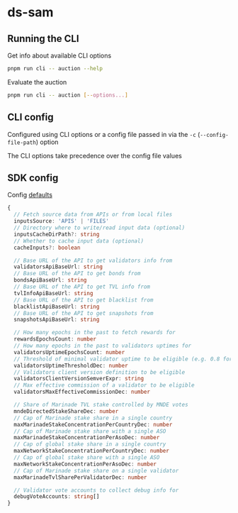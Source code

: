 # ds-sam

## Running the CLI
Get info about available CLI options
```bash
pnpm run cli -- auction --help
```

Evaluate the auction
```bash
pnpm run cli -- auction [--options...]
```

## CLI config
Configured using CLI options or a config file passed in via the `-c` (`--config-file-path`) option

The CLI options take precedence over the config file values

## SDK config
Config [defaults](./packages/ds-sam-sdk/src/config.ts#L35)

```typescript
{
  // Fetch source data from APIs or from local files
  inputsSource: 'APIS' | 'FILES'
  // Directory where to write/read input data (optional)
  inputsCacheDirPath?: string
  // Whether to cache input data (optional)
  cacheInputs?: boolean

  // Base URL of the API to get validators info from
  validatorsApiBaseUrl: string
  // Base URL of the API to get bonds from
  bondsApiBaseUrl: string
  // Base URL of the API to get TVL info from
  tvlInfoApiBaseUrl: string
  // Base URL of the API to get blacklist from
  blacklistApiBaseUrl: string
  // Base URL of the API to get snapshots from
  snapshotsApiBaseUrl: string

  // How many epochs in the past to fetch rewards for
  rewardsEpochsCount: number
  // How many epochs in the past to validators uptimes for
  validatorsUptimeEpochsCount: number
  // Threshold of minimal validator uptime to be eligible (e.g. 0.8 for 80%)
  validatorsUptimeThresholdDec: number
  // Validators client version definition to be eligible
  validatorsClientVersionSemverExpr: string
  // Max effective commission of a validator to be eligible
  validatorsMaxEffectiveCommissionDec: number

  // Share of Marinade TVL stake controlled by MNDE votes
  mndeDirectedStakeShareDec: number
  // Cap of Marinade stake share in a single country
  maxMarinadeStakeConcentrationPerCountryDec: number
  // Cap of Marinade stake share with a single ASO
  maxMarinadeStakeConcentrationPerAsoDec: number
  // Cap of global stake share in a single country
  maxNetworkStakeConcentrationPerCountryDec: number
  // Cap of global stake share with a single ASO
  maxNetworkStakeConcentrationPerAsoDec: number
  // Cap of Marinade stake share on a single validator
  maxMarinadeTvlSharePerValidatorDec: number

  // Validator vote accounts to collect debug info for
  debugVoteAccounts: string[]
}
```
